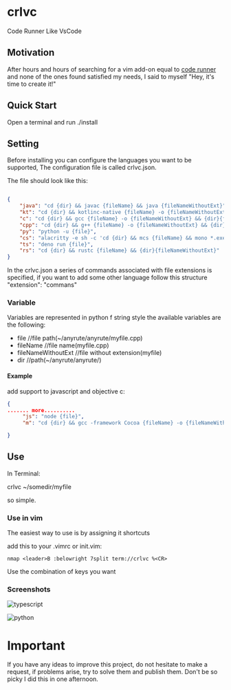 # crlvc
Code Runner Like VsCode

## Motivation
After hours and hours of searching for a vim add-on equal to [code runner](https://marketplace.visualstudio.com/items?itemName=formulahendry.code-runner) and none of the ones found satisfied my needs, I said to myself "Hey, it's time to create it!"

## Quick Start
Open a terminal and run ./install

## Setting
Before installing you can configure the languages you want to be supported, The configuration file is called crlvc.json.

The file should look like this:

```` json

{
    "java": "cd {dir} && javac {fileName} && java {fileNameWithoutExt}",
    "kt": "cd {dir} && kotlinc-native {fileName} -o {fileNameWithoutExt} && ./{fileNameWithoutExt}.kexe",
    "c": "cd {dir} && gcc {fileName} -o {fileNameWithoutExt} && {dir}{fileNameWithoutExt}",
    "cpp": "cd {dir} && g++ {fileName} -o {fileNameWithoutExt} && {dir}{fileNameWithoutExt}",
    "py": "python -u {file}",
    "cs": "alacritty -e sh -c 'cd {dir} && mcs {fileName} && mono *.exe'",
    "ts": "deno run {file}",
    "rs": "cd {dir} && rustc {fileName} && {dir}{fileNameWithoutExt}"
}

````

In the crlvc.json a series of commands associated with file extensions is specified, if you want to add some other language follow this structure "extension": "commans"

### Variable

Variables are represented in python f string style
the available variables are the following:

  * file  //file path(~/anyrute/anyrute/myfile.cpp)
  * fileName  //file name(myfile.cpp)
  * fileNameWithoutExt  //file without extension(myfile)
  * dir  //path(~/anyrute/anyrute/)

#### Example

add support to javascript and objective c:

```` json
{
....... more..........
     "js": "node {file}",
     "m": "cd {dir} && gcc -framework Cocoa {fileName} -o {fileNameWithoutExt} && {dir}{fileNameWithoutExt}"

}


````

## Use

In Terminal:

  crlvc ~/somedir/myfile

so simple.

### Use in vim

The easiest way to use is by assigning it shortcuts

add this to your .vimrc or init.vim:

```` vim
nmap <leader>B :belowright 7split term://crlvc %<CR>

````
Use the combination of keys you want

### Screenshots

![typescript](https://i.ibb.co/JCg3tNd/ezgif-com-video-to-gif.gif)

![python](https://i.ibb.co/1njTRTL/ezgif-com-video-to-gif.gif)

# Important
If you have any ideas to improve this project, do not hesitate to make a request, if problems arise, try to solve them and publish them. Don't be so picky I did this in one afternoon.






